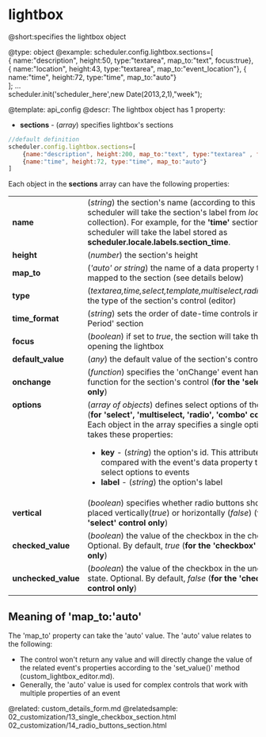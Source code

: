 lightbox
=============
@short:specifies the lightbox object
	

@type: object
@example:
scheduler.config.lightbox.sections=[	
	{ name:"description", height:50, type:"textarea", map_to:"text", focus:true},
	{ name:"location",    height:43, type:"textarea", map_to:"event_location"},
	{ name:"time", 		  height:72, type:"time",     map_to:"auto"}	
];
...			
scheduler.init('scheduler_here',new Date(2013,2,1),"week");



@template:	api_config
@descr:
The lightbox object has 1 property:

- **sections** - (*array*) specifies lightbox's sections 

~~~js
//default definition 
scheduler.config.lightbox.sections=[
    {name:"description", height:200, map_to:"text", type:"textarea" , focus:true},
    {name:"time", height:72, type:"time", map_to:"auto"}
]
~~~

Each object in the **sections** array can have the following properties:

<table class="webixdoc_links">
	<tbody>
    	<tr>
			<td class="webixdoc_links0"><b>name</b></td>
			<td>(<i>string</i>) the section's name (according to this name, the scheduler will take the section's label from <i>locale.labels</i> collection). For example, for the <b>'time'</b> section, the scheduler will take the label stored as <b>scheduler.locale.labels.section_time</b>. </td>
		</tr>
        <tr>
			<td class="webixdoc_links0"><b>height</b></td>
			<td>(<i>number</i>) the section's height</td>
		</tr>
        <tr>
			<td class="webixdoc_links0"><b>map_to</b></td>
			<td>(<i>'auto' or string</i>) the name of a data property that will be mapped to the section (see details below)</td>
		</tr>
        <tr>
			<td class="webixdoc_links0"><b>type</b></td>
			<td>(<i>textarea,time,select,template,multiselect,radio,checkbox</i>) the type of the section's control (editor)</td>
		</tr>
        <tr>
			<td class="webixdoc_links0"><b>time_format</b></td>
			<td>(<i>string</i>) sets the order of date-time controls in the 'Time Period' section</td>
		</tr>
        <tr>
			<td class="webixdoc_links0"><b>focus</b></td>
			<td>(<i>boolean</i>) if set to <i>true</i>, the section will take the focus on opening the lightbox</td>
		</tr>
		<tr>
			<td class="webixdoc_links0"><b>default_value</b></td>
			<td>(<i>any</i>) the default value of the section's control</td>
		</tr>
		<tr>
			<td class="webixdoc_links0"><b>onchange</b></td>
			<td>(<i>function</i>) specifies the 'onChange' event handler function for the section's control (<b>for the 'select' control only</b>)</td>
		</tr>
        <tr>
			<td class="webixdoc_links0"  style="vertical-align: top;"><b>options</b></td>
			<td>(<i>array of objects</i>) defines select options of the control (<b>for 'select', 'multiselect, 'radio', 'combo' controls</b>).<br> Each object in the array specifies a single option and takes these properties:
            	<ul>
					<li><b>key</b> -   (<i>string</i>) the option's id. This attribute is compared with the event's data property to assign select options to events</li>
					<li><b>label</b> -   (<i>string</i>) the option's label</li>
			</ul>
             </td>
		</tr>
		<tr>
			<td class="webixdoc_links0"><b>vertical</b></td>
			<td>(<i>boolean</i>) specifies whether radio buttons should be placed vertically(<i>true</i>) or horizontally (<i>false</i>) (<b>for the 'select' control only</b>)</td>
		</tr>
        <tr>
			<td class="webixdoc_links0"><b>checked_value</b></td>
			<td>(<i>boolean</i>) the value of the checkbox in the checked state. Optional. By default, <i>true</i> (<b>for the 'checkbox' control only</b>)</td>
		</tr>
        <tr>
			<td class="webixdoc_links0"><b>unchecked_value</b></td>
			<td>(<i>boolean</i>) the value of the checkbox in the unchecked state. Optional. By default, <i>false</i> (<b>for the 'checkbox' control only</b>)</td>
		</tr>
    </tbody>
</table>

## Meaning of 'map_to:'auto'

The 'map_to' property can take the 'auto' value. The 'auto' value relates to the following:

- The control won't return any value and will directly change the value of the related event's properties according to the 'set_value()' method (custom_lightbox_editor.md). 
- Generally, the 'auto' value is used for complex controls that work with multiple properties of an event



@related:
	custom_details_form.md
@relatedsample:
	02_customization/13_single_checkbox_section.html
    02_customization/14_radio_buttons_section.html
    
    
    
 